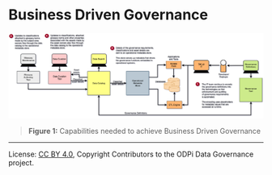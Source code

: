 <!-- SPDX-License-Identifier: CC-BY-4.0 -->
<!-- Copyright Contributors to the ODPi Data Governance project. -->

# Business Driven Governance

![Figure 1](governance-maturity-model-Business-Driven-Governance.png)
> **Figure 1:** Capabilities needed to achieve Business Driven Governance


----
License: [CC BY 4.0](https://creativecommons.org/licenses/by/4.0/),
Copyright Contributors to the ODPi Data Governance project.

